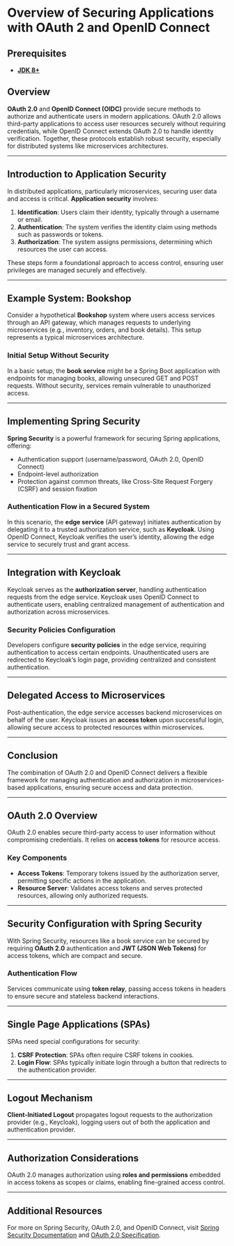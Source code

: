 # Overview of Securing Applications with OAuth 2 and OpenID Connect

## Prerequisites

- [**JDK 8+**](https://adoptopenjdk.net/)
  
## Overview

**OAuth 2.0** and **OpenID Connect (OIDC)** provide secure methods to authorize and authenticate users in modern applications. OAuth 2.0 allows third-party applications to access user resources securely without requiring credentials, while OpenID Connect extends OAuth 2.0 to handle identity verification. Together, these protocols establish robust security, especially for distributed systems like microservices architectures.

---

## Introduction to Application Security

In distributed applications, particularly microservices, securing user data and access is critical. **Application security** involves:

1. **Identification**: Users claim their identity, typically through a username or email.
2. **Authentication**: The system verifies the identity claim using methods such as passwords or tokens.
3. **Authorization**: The system assigns permissions, determining which resources the user can access.

These steps form a foundational approach to access control, ensuring user privileges are managed securely and effectively.

---

## Example System: Bookshop

Consider a hypothetical **Bookshop** system where users access services through an API gateway, which manages requests to underlying microservices (e.g., inventory, orders, and book details). This setup represents a typical microservices architecture.

### Initial Setup Without Security

In a basic setup, the **book service** might be a Spring Boot application with endpoints for managing books, allowing unsecured GET and POST requests. Without security, services remain vulnerable to unauthorized access.

---

## Implementing Spring Security

**Spring Security** is a powerful framework for securing Spring applications, offering:

- Authentication support (username/password, OAuth 2.0, OpenID Connect)
- Endpoint-level authorization
- Protection against common threats, like Cross-Site Request Forgery (CSRF) and session fixation

### Authentication Flow in a Secured System

In this scenario, the **edge service** (API gateway) initiates authentication by delegating it to a trusted authorization service, such as **Keycloak**. Using OpenID Connect, Keycloak verifies the user’s identity, allowing the edge service to securely trust and grant access.

---

## Integration with Keycloak

Keycloak serves as the **authorization server**, handling authentication requests from the edge service. Keycloak uses OpenID Connect to authenticate users, enabling centralized management of authentication and authorization across microservices.

### Security Policies Configuration

Developers configure **security policies** in the edge service, requiring authentication to access certain endpoints. Unauthenticated users are redirected to Keycloak’s login page, providing centralized and consistent authentication.

---

## Delegated Access to Microservices

Post-authentication, the edge service accesses backend microservices on behalf of the user. Keycloak issues an **access token** upon successful login, allowing secure access to protected resources within microservices.

---

## Conclusion

The combination of OAuth 2.0 and OpenID Connect delivers a flexible framework for managing authentication and authorization in microservices-based applications, ensuring secure access and data protection.

---

## OAuth 2.0 Overview

OAuth 2.0 enables secure third-party access to user information without compromising credentials. It relies on **access tokens** for resource access.

### Key Components

- **Access Tokens**: Temporary tokens issued by the authorization server, permitting specific actions in the application.
- **Resource Server**: Validates access tokens and serves protected resources, allowing only authorized requests.

---

## Security Configuration with Spring Security

With Spring Security, resources like a book service can be secured by requiring **OAuth 2.0** authentication and **JWT (JSON Web Tokens)** for access tokens, which are compact and secure.

### Authentication Flow

Services communicate using **token relay**, passing access tokens in headers to ensure secure and stateless backend interactions.

---

## Single Page Applications (SPAs)

SPAs need special configurations for security:

1. **CSRF Protection**: SPAs often require CSRF tokens in cookies.
2. **Login Flow**: SPAs typically initiate login through a button that redirects to the authentication provider.

---

## Logout Mechanism

**Client-Initiated Logout** propagates logout requests to the authorization provider (e.g., Keycloak), logging users out of both the application and authentication provider.

---

## Authorization Considerations

OAuth 2.0 manages authorization using **roles and permissions** embedded in access tokens as scopes or claims, enabling fine-grained access control.

---

## Additional Resources

For more on Spring Security, OAuth 2.0, and OpenID Connect, visit [Spring Security Documentation](https://spring.io/projects/spring-security) and [OAuth 2.0 Specification](https://oauth.net/2/).
